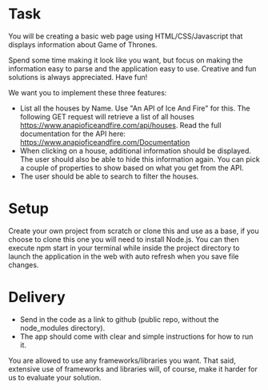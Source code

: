 
# Task 
You will be creating a basic web page using HTML/CSS/Javascript that displays information about Game of Thrones.

Spend some time making it look like you want, but focus on making the information easy to parse and the application easy to use. Creative and fun solutions is always appreciated. Have fun!

We want you to implement these three features: 

* List all the houses by Name. Use "An API of Ice And Fire" for this. The following GET request will retrieve a list of all houses https://www.anapioficeandfire.com/api/houses. Read the full documentation for the API here: https://www.anapioficeandfire.com/Documentation
* When clicking on a house, additional information should be displayed. The user should also be able to hide this information again. You can pick a couple of properties to show based on what you get from the API.
* The user should be able to search to filter the houses.

# Setup
Create your own project from scratch or clone this and use as a base, if you choose to clone this one you will need to install Node.js.
You can then execute npm start in your terminal while inside the project directory to launch the application in the web with auto refresh when you save file changes.

# Delivery
* Send in the code as a link to github (public repo, without the node_modules directory). 
 * The app should come with clear and simple instructions for how to run it.

You are allowed to use any frameworks/libraries you want. That said, extensive use of frameworks and libraries will, of course, make it harder for us to evaluate your solution. 
